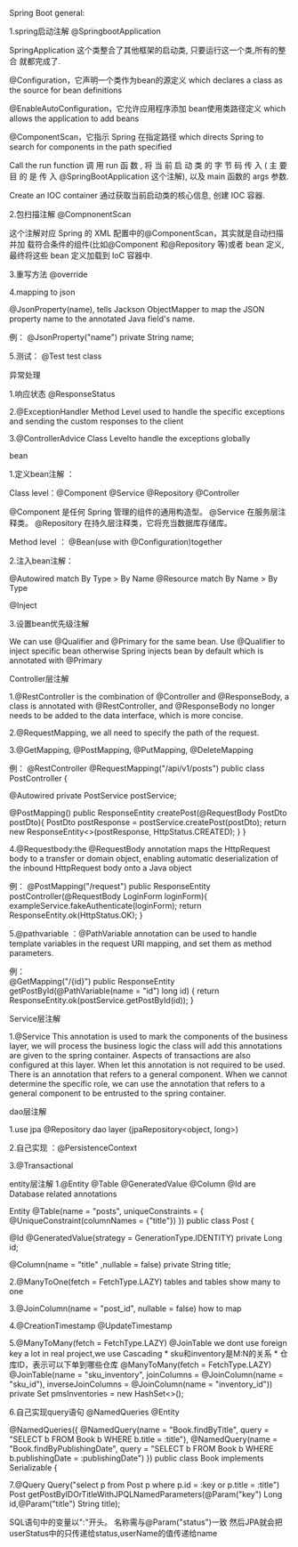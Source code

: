 Spring Boot general:

1.spring启动注解 @SpringbootApplication 

SpringApplication 这个类整合了其他框架的启动类, 只要运行这一个类,所有的整合
就都完成了.

@Configuration，它声明一个类作为bean的源定义
which declares a class as the source for bean definitions

@EnableAutoConfiguration，它允许应用程序添加 bean使用类路径定义
which allows the application to add beans 

@ComponentScan，它指示 Spring 在指定路径
which directs Spring to search for components in the path specified

Call the run function 调 用 run 函 数 , 将 当 前 启 动 类 的 字 节 码 传 入 ( 主 要 目 的 是 传 入
@SpringBootApplication 这个注解), 以及 main 函数的 args 参数.

Create an IOC container 通过获取当前启动类的核心信息, 创建 IOC 容器.

2.包扫描注解 @CompnonentScan

这个注解对应 Spring 的 XML 配置中的@ComponentScan，其实就是自动扫描并加
载符合条件的组件(比如@Component 和@Repository 等)或者 bean 定义, 最终将这些
bean 定义加载到 IoC 容器中.

3.重写方法 @override 

4.mapping to json

@JsonProperty(name), tells Jackson ObjectMapper to map the JSON property name to the annotated Java field's name. 

例：
   @JsonProperty("name")
   private String name;

5.测试：
@Test
test class


异常处理

1.响应状态
@ResponseStatus

2.@ExceptionHandler
Method Level used to handle the specific exceptions and sending the custom responses to the client

3.@ControllerAdvice
Class Levelto handle the exceptions globally


bean

1.定义bean注解 ：

Class level：@Component @Service @Repository @Controller

@Component 是任何 Spring 管理的组件的通用构造型。 @Service 在服务层注释类。 @Repository 在持久层注释类，它将充当数据库存储库。

Method level ：  @Bean(use with @Configuration)together

2.注入bean注解：


@Autowired match By Type > By Name
@Resource  match By Name > By Type

@Inject

3.设置bean优先级注解

We can use @Qualifier and @Primary for the same bean. Use @Qualifier to inject specific bean otherwise Spring injects bean by default which is annotated with @Primary


Controller层注解

1.@RestController is the combination of @Controller and @ResponseBody, a class is annotated with @RestController, and @ResponseBody no longer needs to be added to the data interface, which is more concise.

2.@RequestMapping, we all need to specify the path of the request.

3.@GetMapping, @PostMapping, @PutMapping, @DeleteMapping

例：
@RestController
@RequestMapping("/api/v1/posts")
public class PostController {
  
   @Autowired
   private PostService postService;
 
   @PostMapping()
   public ResponseEntity<PostDto> createPost(@RequestBody PostDto postDto){
       PostDto postResponse = postService.createPost(postDto);
       return new ResponseEntity<>(postResponse, HttpStatus.CREATED);
   }
}

4.@Requestbody:the @RequestBody annotation maps the HttpRequest body to a transfer or domain object, enabling automatic deserialization of the inbound HttpRequest body onto a Java object

例：
@PostMapping("/request")
public ResponseEntity postController(@RequestBody LoginForm loginForm){
   exampleService.fakeAuthenticate(loginForm);
   return ResponseEntity.ok(HttpStatus.OK);
 }

5.@pathvariable ：@PathVariable annotation can be used to handle template variables in the request URI mapping, and set them as method parameters.

例：   
@GetMapping("/{id}")
public ResponseEntity<PostDto> getPostById(@PathVariable(name = "id") long id) {
       return ResponseEntity.ok(postService.getPostById(id));
   }


Service层注解

1.@Service This annotation is used to mark the components of the business layer, we will process the business logic the class will add this annotations are given to the spring container. Aspects of transactions are also configured at this layer. When let this annotation is not required to be used. There is an annotation that refers to a general component. When we cannot determine the specific role, we can use the annotation that refers to a general component to be entrusted to the spring container.


dao层注解

1.use jpa @Repository
  dao layer (jpaRepository<object, long>)

2.自己实现 ：@PersistenceContext

3.@Transactional


entity层注解
1.@Entity @Table  @GeneratedValue @Column @Id are Database related annotations
 
Entity
@Table(name = "posts",
      uniqueConstraints = {
        @UniqueConstraint(columnNames = {"title"})
      })
public class Post {
  
   @Id
   @GeneratedValue(strategy = GenerationType.IDENTITY)
   private Long id;
 
   @Column(name = "title" ,nullable = false)
   private String title;

2.@ManyToOne(fetch = FetchType.LAZY)
  tables and tables show many to one

3.@JoinColumn(name = "post_id", nullable = false)
  how to map

4.@CreationTimestamp @UpdateTimestamp

5.@ManyToMany(fetch = FetchType.LAZY) @JoinTable
  we dont use foreign key a lot in real project,we use Cascading
    * sku和inventory是M:N的关系
    * 仓库ID，表示可以下单到哪些仓库
   @ManyToMany(fetch = FetchType.LAZY)
   @JoinTable(name = "sku_inventory",
           joinColumns = @JoinColumn(name = "sku_id"),
           inverseJoinColumns = @JoinColumn(name = "inventory_id"))
   private Set<PmsInventory> pmsInventories = new HashSet<>();

6.自己实现query语句
@NamedQueries
@Entity
 
@NamedQueries({
   @NamedQuery(name = "Book.findByTitle", query = "SELECT b FROM
Book b WHERE b.title =                :title"),
   @NamedQuery(name = "Book.findByPublishingDate", query = "SELECT
b FROM Book b WHERE     b.publishingDate = :publishingDate")
})
public class Book implements Serializable {

7.@Query
Query("select p from Post p where p.id = :key or p.title =
:title")
Post getPostByIDOrTitleWithJPQLNamedParameters(@Param("key") Long
id,@Param("title")
String title);
 
SQL语句中的变量以":"开头。
名称需与@Param("status")一致
然后JPA就会把userStatus中的只传递给status,userName的值传递给name
